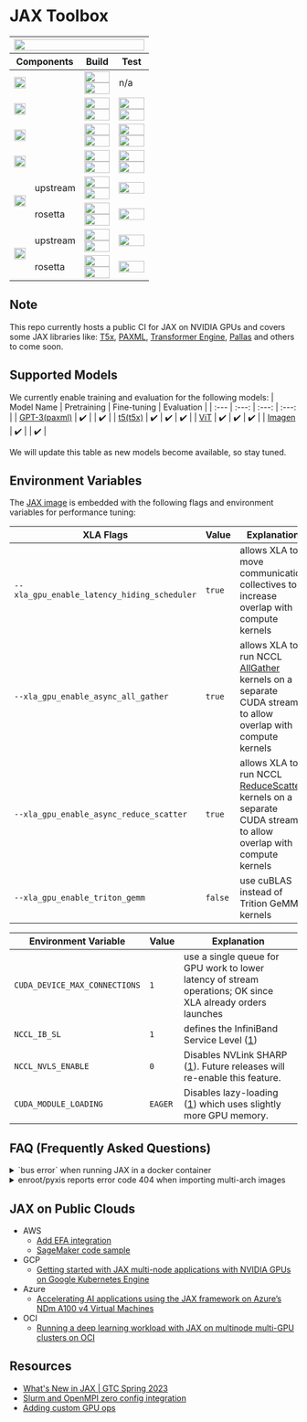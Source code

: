 # JAX Toolbox

<table>
  <thead>
    <tr>
      <th colspan=4 style="text-align:center;">
        <img
          height="100%"
          src="https://img.shields.io/endpoint?url=https%3A%2F%2Fgist.githubusercontent.com%2Fnvjax%2F913c2af68649fe568e9711c2dabb23ae%2Fraw%2Fbadge-workflow-metadata.json&logo=github-actions&logoColor=white"
          href="https://github.com/NVIDIA/JAX-Toolbox/actions/workflows/ci.yaml"
        />
      </th>
    </tr>
    <tr>
      <th colspan=2>Components</th>
      <th>Build</th>
      <th>Test</th>
    </tr>
  </thead>
  <tbody>
    <tr>
      <td>
        <img height="100%" src="https://img.shields.io/static/v1?label=&color=gray&logo=docker&message=base%3D%7BCUDA%2CcuDNN%2CNCCL%2COFED%2CEFA%7D">
      </td>
      <td></td>
      <td>
        <img height="100%" src="https://img.shields.io/endpoint?url=https%3A%2F%2Fgist.githubusercontent.com%2Fnvjax%2F913c2af68649fe568e9711c2dabb23ae%2Fraw%2Fbadge-base-build-amd64.json&logo=docker&label=amd64">
        <img height="100%" src="https://img.shields.io/endpoint?url=https%3A%2F%2Fgist.githubusercontent.com%2Fnvjax%2F913c2af68649fe568e9711c2dabb23ae%2Fraw%2Fbadge-base-build-arm64.json&logo=docker&label=arm64">
      </td>
      <td>
        n/a
      </td>
    </tr>
    <tr>
      <td>
        <img height="100%" src="https://img.shields.io/static/v1?label=&color=gray&logo=docker&message=core%3D%7Bbase%2CJAX%2CFlax%2CTE%7D">
      </td>
      <td></td>
      <td>
        <img height="100%" src="https://img.shields.io/endpoint?url=https%3A%2F%2Fgist.githubusercontent.com%2Fnvjax%2F913c2af68649fe568e9711c2dabb23ae%2Fraw%2Fbadge-jax-build-amd64.json&logo=docker&label=amd64">
        <img height="100%" src="https://img.shields.io/endpoint?url=https%3A%2F%2Fgist.githubusercontent.com%2Fnvjax%2F913c2af68649fe568e9711c2dabb23ae%2Fraw%2Fbadge-jax-build-arm64.json&logo=docker&label=arm64">
      </td>
      <td>
        <img height="100%" src="https://img.shields.io/endpoint?url=https%3A%2F%2Fgist.githubusercontent.com%2Fnvjax%2F913c2af68649fe568e9711c2dabb23ae%2Fraw%2Fbadge-jax-unit-test-V100.json&logo=nvidia&label=V100">
        <img height="100%" src="https://img.shields.io/endpoint?url=https%3A%2F%2Fgist.githubusercontent.com%2Fnvjax%2F913c2af68649fe568e9711c2dabb23ae%2Fraw%2Fbadge-jax-unit-test-A100.json&logo=nvidia&label=A100">
      </td>
    </tr>
    <tr>
      <td>
        <img height="100%" src="https://img.shields.io/static/v1?label=&color=gray&logo=docker&message=Levanter%3D%7Bcore%2CLevanter%7D">
      </td>
      <td></td>
      <td>
        <img height="100%" src="https://img.shields.io/endpoint?url=https%3A%2F%2Fgist.githubusercontent.com%2Fnvjax%2F913c2af68649fe568e9711c2dabb23ae%2Fraw%2Fbadge-levanter-build-amd64.json&logo=docker&label=amd64">
        <img height="100%" src="https://img.shields.io/endpoint?url=https%3A%2F%2Fgist.githubusercontent.com%2Fnvjax%2F913c2af68649fe568e9711c2dabb23ae%2Fraw%2Fbadge-levanter-build-arm64.json&logo=docker&label=arm64">
      </td>
      <td>
        <img height="100%" src="https://img.shields.io/endpoint?url=https%3A%2F%2Fgist.githubusercontent.com%2Fnvjax%2F913c2af68649fe568e9711c2dabb23ae%2Fraw%2Fbadge-levanter-unit-test-V100.json&logo=nvidia&label=V100">
        <img height="100%" src="https://img.shields.io/endpoint?url=https%3A%2F%2Fgist.githubusercontent.com%2Fnvjax%2F913c2af68649fe568e9711c2dabb23ae%2Fraw%2Fbadge-levanter-unit-test-A100.json&logo=nvidia&label=A100">
      </td>
    </tr>
    <tr>
      <td>
        <img height="100%" src="https://img.shields.io/static/v1?label=&color=gray&logo=docker&message=Pallas%3D%7Bcore%2CTriton%2CPallas%7D">
      </td>
      <td></td>
      <td>
        <img height="100%" src="https://img.shields.io/endpoint?url=https%3A%2F%2Fgist.githubusercontent.com%2Fnvjax%2F913c2af68649fe568e9711c2dabb23ae%2Fraw%2Fbadge-pallas-build-amd64.json&logo=docker&label=amd64">
        <img height="100%" src="https://img.shields.io/endpoint?url=https%3A%2F%2Fgist.githubusercontent.com%2Fnvjax%2F913c2af68649fe568e9711c2dabb23ae%2Fraw%2Fbadge-pallas-build-arm64.json&logo=docker&label=arm64">
      </td>
      <td>
        <img height="100%" src="https://img.shields.io/endpoint?url=https%3A%2F%2Fgist.githubusercontent.com%2Fnvjax%2F913c2af68649fe568e9711c2dabb23ae%2Fraw%2Fbadge-pallas-unit-test-V100.json&logo=nvidia&label=A100">
        <img height="100%" src="https://img.shields.io/endpoint?url=https%3A%2F%2Fgist.githubusercontent.com%2Fnvjax%2F913c2af68649fe568e9711c2dabb23ae%2Fraw%2Fbadge-pallas-unit-test-A100.json&logo=nvidia&label=V100">
      </td>
    </tr>
    <tr>
      <td rowspan=2>
        <img height="100%" src="https://img.shields.io/static/v1?label=&color=gray&logo=docker&message=T5X%3D%7Bcore%2CT5X%7D">
      </td>
      <td>upstream</td>
      <td>
        <img height="100%" src="https://img.shields.io/endpoint?url=https%3A%2F%2Fgist.githubusercontent.com%2Fnvjax%2F913c2af68649fe568e9711c2dabb23ae%2Fraw%2Fbadge-t5x-build-amd64.json&logo=docker&label=amd64">
        <img height="100%" src="https://img.shields.io/endpoint?url=https%3A%2F%2Fgist.githubusercontent.com%2Fnvjax%2F913c2af68649fe568e9711c2dabb23ae%2Fraw%2Fbadge-t5x-build-arm64.json&logo=docker&label=arm64">
      </td>
      <td>
        <img height="100%" src="https://img.shields.io/endpoint?url=https%3A%2F%2Fgist.githubusercontent.com%2Fnvjax%2F913c2af68649fe568e9711c2dabb23ae%2Fraw%2Fbadge-t5x-mgmn-test.json&logo=nvidia&label=A100%20distributed">
      </td>
    </tr>
    <tr>
      <td>rosetta</td>
      <td>
        <img height="100%" src="https://img.shields.io/endpoint?url=https%3A%2F%2Fgist.githubusercontent.com%2Fnvjax%2F913c2af68649fe568e9711c2dabb23ae%2Fraw%2Fbadge-rosetta-build-t5x-amd64.json&logo=docker&label=amd64">
        <img height="100%" src="https://img.shields.io/endpoint?url=https%3A%2F%2Fgist.githubusercontent.com%2Fnvjax%2F913c2af68649fe568e9711c2dabb23ae%2Fraw%2Fbadge-rosetta-build-t5x-arm64.json&logo=docker&label=arm64">
      </td>
      <td>
        <img height="100%" src="https://img.shields.io/endpoint?url=https%3A%2F%2Fgist.githubusercontent.com%2Fnvjax%2F913c2af68649fe568e9711c2dabb23ae%2Fraw%2Frosetta-t5x-overall-test-status.json&logo=nvidia">
      </td>
    </tr>
    <tr>
      <td rowspan=2>
        <img height="100%" src="https://img.shields.io/static/v1?label=&color=gray&logo=docker&message=PAX%3D%7Bcore%2Cpaxml%2Cpraxis%7D">
      </td>
      <td>upstream</td>
      <td>
        <img height="100%" src="https://img.shields.io/endpoint?url=https%3A%2F%2Fgist.githubusercontent.com%2Fnvjax%2F913c2af68649fe568e9711c2dabb23ae%2Fraw%2Fbadge-pax-build-amd64.json&logo=docker&label=amd64">
        <img height="100%" src="https://img.shields.io/endpoint?url=https%3A%2F%2Fgist.githubusercontent.com%2Fnvjax%2F913c2af68649fe568e9711c2dabb23ae%2Fraw%2Fbadge-pax-build-arm64.json&logo=docker&label=arm64">
      </td>
      <td>
        <img height="100%" src="https://img.shields.io/endpoint?url=https%3A%2F%2Fgist.githubusercontent.com%2Fnvjax%2F913c2af68649fe568e9711c2dabb23ae%2Fraw%2Fbadge-pax-mgmn-test.json&logo=nvidia&label=A100%20distributed">
      </td>
    </tr>
    <tr>
      <td>rosetta</td>
      <td>
        <img height="100%" src="https://img.shields.io/endpoint?url=https%3A%2F%2Fgist.githubusercontent.com%2Fnvjax%2F913c2af68649fe568e9711c2dabb23ae%2Fraw%2Fbadge-rosetta-build-pax-amd64.json&logo=docker&label=amd64">
        <img height="100%" src="https://img.shields.io/endpoint?url=https%3A%2F%2Fgist.githubusercontent.com%2Fnvjax%2F913c2af68649fe568e9711c2dabb23ae%2Fraw%2Fbadge-rosetta-build-pax-arm64.json&logo=docker&label=arm64">
      </td>
      <td>
        <img height="100%" src="https://img.shields.io/endpoint?url=https%3A%2F%2Fgist.githubusercontent.com%2Fnvjax%2F913c2af68649fe568e9711c2dabb23ae%2Fraw%2Frosetta-pax-overall-test-status.json&logo=nvidia">
      </td>
    </tr>
  </tbody>
</table>

## Note
This repo currently hosts a public CI for JAX on NVIDIA GPUs and covers some JAX libraries like: [T5x](https://github.com/google-research/t5x), [PAXML](https://github.com/google/paxml), [Transformer Engine](https://github.com/NVIDIA/TransformerEngine), [Pallas](https://jax.readthedocs.io/en/latest/pallas/quickstart.html) and others to come soon.

## Supported Models
We currently enable training and evaluation for the following models:
| Model Name | Pretraining | Fine-tuning | Evaluation |
| :--- | :---: | :---: | :---: |
| [GPT-3(paxml)](./rosetta/rosetta/projects/pax) | ✔️ |   | ✔️ |
| [t5(t5x)](./rosetta/rosetta/projects/t5x) | ✔️ | ✔️ | ✔️ |
| [ViT](./rosetta/rosetta/projects/vit) | ✔️ | ✔️ | ✔️ |
| [Imagen](./rosetta/rosetta/projects/imagen) | ✔️ |   | ✔️ |

We will update this table as new models become available, so stay tuned.

## Environment Variables

The [JAX image](https://github.com/NVIDIA/JAX-Toolbox/pkgs/container/jax) is embedded with the following flags and environment variables for performance tuning:

| XLA Flags | Value | Explanation |
| --------- | ----- | ----------- |
| `--xla_gpu_enable_latency_hiding_scheduler` | `true`  | allows XLA to move communication collectives to increase overlap with compute kernels |
| `--xla_gpu_enable_async_all_gather` | `true` | allows XLA to run NCCL [AllGather](https://docs.nvidia.com/deeplearning/nccl/user-guide/docs/usage/operations.html#allgather) kernels on a separate CUDA stream to allow overlap with compute kernels |
| `--xla_gpu_enable_async_reduce_scatter` | `true` | allows XLA to run NCCL [ReduceScatter](https://docs.nvidia.com/deeplearning/nccl/user-guide/docs/usage/operations.html#reducescatter) kernels on a separate CUDA stream to allow overlap with compute kernels |
| `--xla_gpu_enable_triton_gemm` | `false` | use cuBLAS instead of Trition GeMM kernels |

| Environment Variable | Value | Explanation |
| -------------------- | ----- | ----------- |
| `CUDA_DEVICE_MAX_CONNECTIONS` | `1` | use a single queue for GPU work to lower latency of stream operations; OK since XLA already orders launches |
| `NCCL_IB_SL` | `1` | defines the InfiniBand Service Level ([1](https://docs.nvidia.com/deeplearning/nccl/user-guide/docs/env.html#nccl-ib-sl)) |
| `NCCL_NVLS_ENABLE` | `0` | Disables NVLink SHARP ([1](https://docs.nvidia.com/deeplearning/nccl/user-guide/docs/env.html#nccl-nvls-enable)). Future releases will re-enable this feature. |
| `CUDA_MODULE_LOADING` | `EAGER` | Disables lazy-loading ([1](https://docs.nvidia.com/cuda/cuda-c-programming-guide/#cuda-environment-variables)) which uses slightly more GPU memory. |

## FAQ (Frequently Asked Questions)

<details>
    <summary>`bus error` when running JAX in a docker container</summary>

**Solution:**
```bash
docker run -it --shm-size=1g ...
```

**Explanation:**
The `bus error` might occur due to the size limitation of `/dev/shm`. You can address this by increasing the shared memory size using
the `--shm-size` option when launching your container.
</details>

<details>

<summary>enroot/pyxis reports error code 404 when importing multi-arch images</summary>

**Problem description:**
```
slurmstepd: error: pyxis:     [INFO] Authentication succeeded
slurmstepd: error: pyxis:     [INFO] Fetching image manifest list
slurmstepd: error: pyxis:     [INFO] Fetching image manifest
slurmstepd: error: pyxis:     [ERROR] URL https://ghcr.io/v2/nvidia/jax/manifests/<TAG> returned error code: 404 Not Found
```

**Solution:**
Upgrade [enroot](https://github.com/NVIDIA/enroot) or [apply a single-file patch](https://github.com/NVIDIA/enroot/releases/tag/v3.4.0) as mentioned in the enroot v3.4.0 release note.

**Explanation:**
Docker has traditionally used Docker Schema V2.2 for multi-arch manifest lists but has switched to using the Open Container Initiative (OCI) format since 20.10. Enroot added support for OCI format in version 3.4.0.
</details>

## JAX on Public Clouds

* AWS
    * [Add EFA integration](https://docs.aws.amazon.com/sagemaker/latest/dg/your-algorithms-training-efa.html)
    * [SageMaker code sample](https://github.com/aws-samples/aws-samples-for-ray/tree/main/sagemaker/jax_alpa_language_model)
* GCP
    * [Getting started with JAX multi-node applications with NVIDIA GPUs on Google Kubernetes Engine](https://cloud.google.com/blog/products/containers-kubernetes/machine-learning-with-jax-on-kubernetes-with-nvidia-gpus)
* Azure
    * [Accelerating AI applications using the JAX framework on Azure’s NDm A100 v4 Virtual Machines](https://techcommunity.microsoft.com/t5/azure-high-performance-computing/accelerating-ai-applications-using-the-jax-framework-on-azure-s/ba-p/3735314)
* OCI
    * [Running a deep learning workload with JAX on multinode multi-GPU clusters on OCI](https://blogs.oracle.com/cloud-infrastructure/post/running-multinode-jax-clusters-on-oci-gpu-cloud)

## Resources
* [What's New in JAX | GTC Spring 2023](https://www.nvidia.com/en-us/on-demand/session/gtcspring23-s51956/)
* [Slurm and OpenMPI zero config integration](https://jax.readthedocs.io/en/latest/_autosummary/jax.distributed.initialize.html)
* [Adding custom GPU ops](https://jax.readthedocs.io/en/latest/Custom_Operation_for_GPUs.html)
